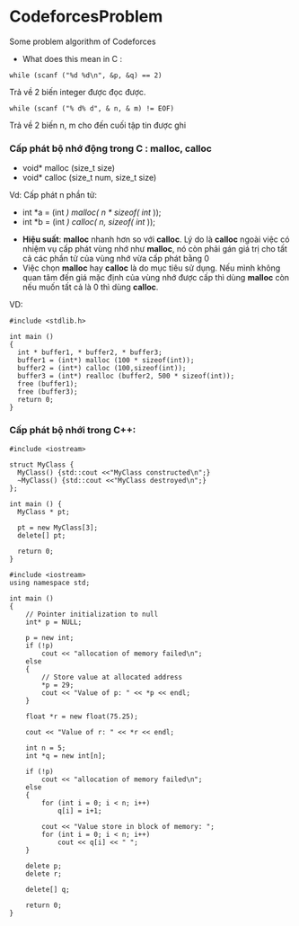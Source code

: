 # CodeforcesProblem
Some problem algorithm of Codeforces

+ What does this mean in C : 

```
while (scanf ("%d %d\n", &p, &q) == 2)
```

Trả về 2 biến integer được đọc được.

```
while (scanf ("% d% d", & n, & m) != EOF)
```
Trả về 2 biến n, m cho đến cuối tập tin được ghi

### Cấp phát bộ nhớ động trong C : **malloc**, **calloc**
  + void* malloc (size_t size)
  + void* calloc (size_t num, size_t size)
  
Vd: Cấp phát n phần tử:
- int *a = (int *) malloc( n * sizeof( int* ));
- int *b = (int *) calloc( n, sizeof( int* ));

+ **Hiệu suất**: **malloc** nhanh hơn so với **calloc**. Lý do là **calloc** ngoài việc có nhiệm vụ cấp phát vùng nhớ như **malloc**, nó còn phải gán giá trị cho tất cả các phần tử của vùng nhớ vừa cấp phát bằng 0
+ Việc chọn **malloc** hay **calloc** là do mục tiêu sử dụng. Nếu mình không quan tâm đến giá mặc định của vùng nhớ được cấp thì dùng **malloc** còn nếu muốn tất cả là 0 thì dùng **calloc**.

VD:

```
#include <stdlib.h>     

int main ()
{
  int * buffer1, * buffer2, * buffer3;
  buffer1 = (int*) malloc (100 * sizeof(int));
  buffer2 = (int*) calloc (100,sizeof(int));
  buffer3 = (int*) realloc (buffer2, 500 * sizeof(int));
  free (buffer1);
  free (buffer3);
  return 0;
}
```

### Cấp phát bộ nhới trong C++:

```
#include <iostream>

struct MyClass {
  MyClass() {std::cout <<"MyClass constructed\n";}
  ~MyClass() {std::cout <<"MyClass destroyed\n";}
};

int main () {
  MyClass * pt;

  pt = new MyClass[3];
  delete[] pt;

  return 0;
}
```

```
#include <iostream>
using namespace std;
 
int main ()
{
    // Pointer initialization to null
    int* p = NULL;

    p = new int;
    if (!p)
        cout << "allocation of memory failed\n";
    else
    {
        // Store value at allocated address
        *p = 29;
        cout << "Value of p: " << *p << endl;
    }
 
    float *r = new float(75.25);
 
    cout << "Value of r: " << *r << endl;
 
    int n = 5;
    int *q = new int[n];
 
    if (!p)
        cout << "allocation of memory failed\n";
    else
    {
        for (int i = 0; i < n; i++)
            q[i] = i+1;
 
        cout << "Value store in block of memory: ";
        for (int i = 0; i < n; i++)
            cout << q[i] << " ";
    }
 
    delete p;
    delete r;

    delete[] q;
 
    return 0;
}
```
